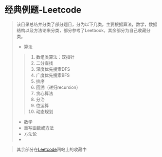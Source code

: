 # 经典例题-Leetcode

> 该目录总结并分类了部分题目，分为以下几类。主要根据算法，数学，数据结构以及方法论来分类，部分参考了Leetbook，其余部分为自己收藏分类。
> - 算法
>> 1. 数组类算法：双指针
>> 2. 二分查找
>> 3. 深度优先搜索DFS
>> 4. 广度优先搜索BFS
>> 5. 排序
>> 6. 回溯（递归recursion）
>> 7. 贪心算法
>> 8. 分治
>> 9. 位运算
>> 10. 动态规划
> - 数学
> - 重写函数或方法
> - 方法论
> - 

> 其余部分在[Leetcode](https://leetcode.cn)网站上的收藏中